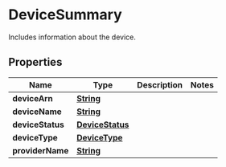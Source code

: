 

# DeviceSummary

Includes information about the device.

## Properties

| Name | Type | Description | Notes |
|------------ | ------------- | ------------- | -------------|
|**deviceArn** | [**String**](String.md) |  |  |
|**deviceName** | [**String**](String.md) |  |  |
|**deviceStatus** | [**DeviceStatus**](DeviceStatus.md) |  |  |
|**deviceType** | [**DeviceType**](DeviceType.md) |  |  |
|**providerName** | [**String**](String.md) |  |  |




